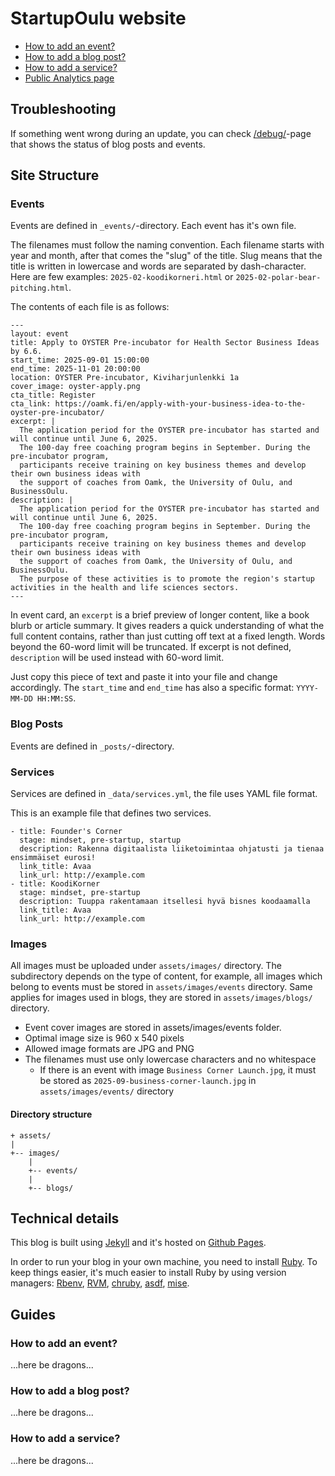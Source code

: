 # StartupOulu website

- [How to add an event?](#how-to-add-an-event)
- [How to add a blog post?](#how-to-add-a-blog-post)
- [How to add a service?](#how-to-add-a-service)
- [Public Analytics page](https://plausible.io/share/startupoulu.com?auth=EGvvedQd9yAzpwIIp5-_g)

## Troubleshooting

If something went wrong during an update, you can check [/debug/](debug)-page that shows the status of blog posts and events. 

## Site Structure

### Events

Events are defined in `_events/`-directory. Each event has it's own file. 

The filenames must follow the naming convention. Each filename starts with year and month, after that comes the "slug" of the title. Slug means that the title is written in lowercase and words are separated by dash-character. Here are few examples: `2025-02-koodikorneri.html` or `2025-02-polar-bear-pitching.html`.

The contents of each file is as follows:

```
---
layout: event
title: Apply to OYSTER Pre-incubator for Health Sector Business Ideas by 6.6.
start_time: 2025-09-01 15:00:00
end_time: 2025-11-01 20:00:00
location: OYSTER Pre-incubator, Kiviharjunlenkki 1a
cover_image: oyster-apply.png
cta_title: Register
cta_link: https://oamk.fi/en/apply-with-your-business-idea-to-the-oyster-pre-incubator/
excerpt: |
  The application period for the OYSTER pre-incubator has started and will continue until June 6, 2025. 
  The 100-day free coaching program begins in September. During the pre-incubator program, 
  participants receive training on key business themes and develop their own business ideas with 
  the support of coaches from Oamk, the University of Oulu, and BusinessOulu.
description: |
  The application period for the OYSTER pre-incubator has started and will continue until June 6, 2025. 
  The 100-day free coaching program begins in September. During the pre-incubator program, 
  participants receive training on key business themes and develop their own business ideas with 
  the support of coaches from Oamk, the University of Oulu, and BusinessOulu. 
  The purpose of these activities is to promote the region's startup activities in the health and life sciences sectors. 
---
```

In event card, an `excerpt` is a brief preview of longer content, like a book blurb or article summary. It gives readers a quick understanding of what the full content contains, rather than just cutting off text at a fixed length. Words beyond the 60-word limit will be truncated. If excerpt is not defined, `description` will be used instead with 60-word limit.

Just copy this piece of text and paste it into your file and change accordingly. The `start_time` and `end_time` has also a specific format: `YYYY-MM-DD HH:MM:SS`.

### Blog Posts

Events are defined in `_posts/`-directory.

### Services

Services are defined in `_data/services.yml`, the file uses YAML file format. 

This is an example file that defines two services.

```
- title: Founder's Corner
  stage: mindset, pre-startup, startup
  description: Rakenna digitaalista liiketoimintaa ohjatusti ja tienaa ensimmäiset eurosi!
  link_title: Avaa
  link_url: http://example.com
- title: KoodiKorner
  stage: mindset, pre-startup
  description: Tuuppa rakentamaan itsellesi hyvä bisnes koodaamalla
  link_title: Avaa
  link_url: http://example.com
```

### Images

All images must be uploaded under `assets/images/` directory. The subdirectory depends on the type of content, for example, all images which belong to events must be stored in `assets/images/events` directory. Same applies for images used in blogs, they are stored in `assets/images/blogs/` directory.

- Event cover images are stored in assets/images/events folder. 
- Optimal image size is 960 x 540 pixels
- Allowed image formats are JPG and PNG
- The filenames must use only lowercase characters and no whitespace
  - If there is an event with image `Business Corner Launch.jpg`, it must be stored as `2025-09-business-corner-launch.jpg` in `assets/images/events/` directory

#### Directory structure

```
+ assets/
|  
+-- images/
    |
    +-- events/
    |
    +-- blogs/
```

## Technical details

This blog is built using [Jekyll](https://jekyllrb.com/) and it's hosted on [Github Pages](https://docs.github.com/en/pages).

In order to run your blog in your own machine, you need to install [Ruby](https://ruby-lang.org). To keep things easier, it's much easier to install Ruby by using version managers: [Rbenv](https://github.com/rbenv/rbenv), [RVM](https://rvm.io/), [chruby](https://github.com/postmodern/chruby), [asdf](https://github.com/asdf-vm/asdf-ruby), [mise](https://github.com/jdx/mise). 

## Guides

### How to add an event?

...here be dragons...

### How to add a blog post?

...here be dragons...

### How to add a service?

...here be dragons...

